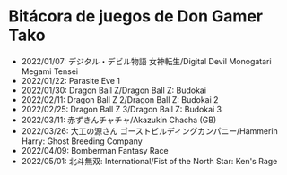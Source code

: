 # Bitácora de juegos de Don Gamer Tako
- 2022/01/07: デジタル・デビル物語 女神転生/Digital Devil Monogatari Megami Tensei
- 2022/01/22: Parasite Eve 1
- 2022/01/30: Dragon Ball Z/Dragon Ball Z: Budokai
- 2022/02/11: Dragon Ball Z 2/Dragon Ball Z: Budokai 2
- 2022/02/25: Dragon Ball Z 3/Dragon Ball Z: Budokai 3
- 2022/03/11: 赤ずきんチャチャ/Akazukin Chacha (GB)
- 2022/03/26: 大工の源さん ゴーストビルディングカンパニー/Hammerin Harry: Ghost Breeding Company
- 2022/04/09: Bomberman Fantasy Race
- 2022/05/01: 北斗無双: International/Fist of the North Star: Ken's Rage
